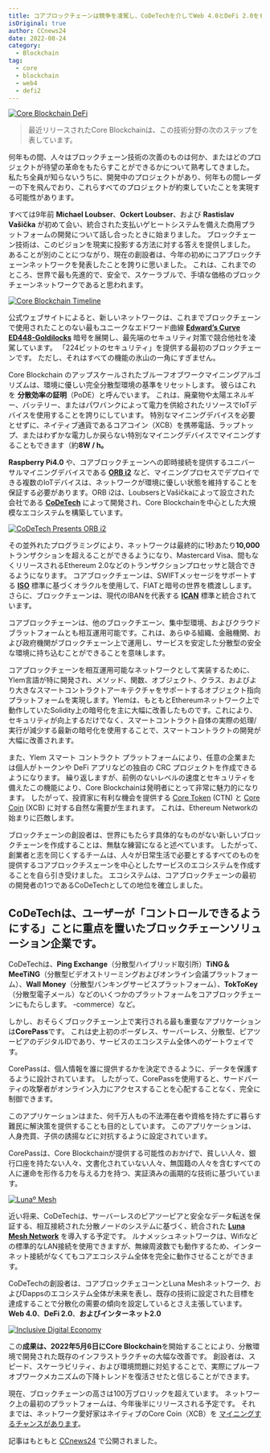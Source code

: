 ```yaml
---
title: コアブロックチェーンは競争を凌駕し、CoDeTechを介してWeb 4.0とDeFi 2.0をもたらします
isOriginal: true
author: CCnews24
date: 2022-08-24
category:
  - Blockchain
tag:
  - core
  - blockchain
  - web4
  - defi2
---
```


[![Core Blockchain DeFi](@img/blockchain/core-blockchain-defi.png)](@img/blockchain/core-blockchain-defi.png)

> 最近リリースされたCore Blockchainは、この技術分野の次のステップを表しています。

何年もの間、人々はブロックチェーン技術の次善のものは何か、またはどのプロジェクトが待望の革命をもたらすことができるかについて熟考してきました。 私たち全員が知らないうちに、開発中のプロジェクトがあり、何年もの間レーダーの下を飛んでおり、これらすべてのプロジェクトが約束していたことを実現する可能性があります。

すべては9年前 **Michael Loubser**、**Ockert Loubser**、および **Rastislav Vašička** が初めて会い、統合された支払いゲヒートシステムを備えた商用プラットフォームの開発について話し合ったときに始まりました。 ブロックチェーン技術は、このビジョンを現実に投影する方法に対する答えを提供しました。 あることが別のことにつながり、現在の創設者は、今年の初めにコアブロックチェーンネットワークを発表したことを誇りに思いました。 これは、これまでのところ、世界で最も先進的で、安全で、スケーラブルで、手頃な価格のブロックチェーンネットワークであると思われます。

[![Core Blockchain Timeline](@img/blockchain/core-blockchain-timeline.png)](@img/blockchain/core-blockchain-timeline.png)

公式ウェブサイトによると、新しいネットワークは、これまでブロックチェーンで使用されたことのない最もユニークなエドワード曲線 **[Edward’s Curve ED448-Goldilocks](https://cip.coreblockchain.cc/posts/cip-98.html)** 暗号を展開し、最先端のセキュリティ対策で競合他社を凌駕しています。 「224ビットのセキュリティ」を提供する最初のブロックチェーンです。 ただし、それはすべての機能の氷山の一角にすぎません。

Core Blockchain のアップスケールされたブルーフオブワークマイニングアルゴリズムは、環境に優しい完全分散型環境の基準をリセットします。 彼らはこれを **分散効率の証明**（PoDE）と呼んでいます。 これは、廃棄物や太陽エネルギー、バッテリー、またはパワバンクによって電力を供給されたリソースでIoTデバイスを使用することを誇りにしています。 特別なマイニングデバイスを必要とせずに、ネイティブ通貨であるコアコイン（XCB）を携帯電話、ラップトップ、またはわずかな電力しか戻らない特別なマイニングデバイスでマイニングすることもできます（約**8W / h。**

**Raspberry Pi4.0** や、コアブロックチェーンへの即時接続を提供するユニバーサルマイニングデバイスである **[ORB i2](https://medium.com/codetech/codetech-introduces-orb-i2-7b12b3a4e8c5)** など、マイニングプロセスでデプロイできる複数のIoTデバイスは、ネットワークが環境に優しい状態を維持することを保証する必要があります。ORB i2は、LoubsersとVašičkaによって設立された会社である **[CoDeTech](https://codetech.cc/)** によって開発され、Core Blockchainを中心とした大規模なエコシステムを構築しています。

[![CoDeTech Presents ORB i2](https://img.youtube.com/vi/7hFyWNpkL1g/0.jpg)](https://www.youtube.com/watch?v=7hFyWNpkL1g)

その並外れたプログラミングにより、ネットワークは最終的に1秒あたり**10,000**トランザクションを超えることができるようになり、Mastercard Visa、間もなくリリースされるEthereum 2.0などのトランザクションプロセッサと競合できるようになります。 コアブロックチェーンは、SWIFTメッセージをサポートする **[ISO](https://www.iso.org/)** 標準に基づくオラクルを使用して、FIATと暗号の世界を橋渡しします。 さらに、ブロックチェーンは、現代のIBANを代表する **[ICAN](https://cip.coreblockchain.cc/posts/cip-100.html)** 標準と統合されています。

コアブロックチェーンは、他のブロックチエーン、集中型環境、およびクラウドブラットフォームとも相互運用可能です。これは、あらゆる組織、金融機関、および政府機関がブロックチェーン上で運用し、サービスを安定した分散型の安全な環境に持ち込むことができることを意味します。

コアブロックチェーンを相互運用可能なネットワークとして実装するために、Ylem言語が特に開発され、メソッド、関数、オブジェクト、クラス、およびより大きなスマートコントラクトアーキテクチャをサポートするオブジェクト指向プラットフォームを実現します。Ylemは、もともとEthereumネットワーク上で動作していたSolidity上の暗号化を主に大幅に改善したものです。これにより、セキュリティが向上するだけでなく、スマートコントラクト自体の実際の処理/実行が減少する最新の暗号化を使用することで、スマートコントラクトの開発が大幅に改善されます。

 また、Ylem スマート コントラクト プラットフォームにより、任意の企業または個人がトークンや DeFi アプリなどの独自の CRC プロジェクトを作成できるようになります。 繰り返しますが、前例のないレベルの速度とセキュリティを備えたこの機能により、Core Blockchainは発明者にとって非常に魅力的になります。 したがって、投資家に有利な機会を提供する [Core Token](https://coretoken.net/) (CTN) と [Core Coin](https://coreblockchain.cc/) (XCB) に対する自然な需要が生まれます。 これは、Ethereum Networkの始まりに匹敵します。

ブロックチェーンの創設者は、世界にもたらす具体的なものがない新しいブロックチェーンを作成することは、無駄な練習になると述べています。 したがって、創業者と志を同じくするチームは、人々が日常生活で必要とするすべてのものを提供するコアブロックチスェーンを中心としたサービスのエコシステムを作成することを自ら引き受けました。 エコシステムは、コアブロックチェーンの最初の開発者の1つであるCoDeTechとしての地位を確立しました。

## CoDeTechは、ユーザーが「コントロールできるようにする」ことに重点を置いたブロックチェーンソリューション企業です。

CoDeTechは、**Ping Exchange**（分散型ハイブリッド取引所）**TiNG＆MeeTiNG**（分散型ビデオストリーミングおよびオンライン会議プラットフォーム）、**Wall Money**（分散型バンキングサービスプラットフォーム）、**TokToKey**（分散型電子メール）などのいくつかのプラットフォームをコアブロックチェーンにもたらします。 -commerce）など。

しかし、おそらくブロックチェーン上で実行される最も重要なアプリケーションは**CorePass**です。 これは史上初のボーダレス、サーバーレス、分散型、ピアツーピアのデジタルIDであり、サービスのエコシステム全体へのゲートウェイです。

CorePassは、個人情報を誰に提供するかを決定できるように、データを保護するように設計されています。 したがって、CorePassを使用すると、サードパーティの攻撃者がオンライン入力にアクセスすることを心配することなく、完全に制御できます。

このアプリケーションはまた、何千万人もの不法滞在者や資格を持たずに暮らす難民に解決策を提供することも目的としています。 このアプリケーションは、人身売買、子供の誘揚などに対抗するように設定されています。

CorePassは、Core Blockchainが提供する可能性のおかげで、貧しい人々、銀行口座を持たない人々、文書化されていない人々、無国籍の人々を含むすべての人に運命を形作る力を与える力を持つ、実証済みの画期的な技術に基づいています。

[![Lunaº Mesh](@img/luna-mesh.png)](@img/luna-mesh.png)

近い将来、CoDeTechは、サーバーレスのピアツーピアと安全なデータ転送を保証する、相互接続された分散ノードのシステムに基づく、統合された **[Luna Mesh Network](https://lunamesh.com/)** を導入する予定です。 ルナメッシュネットワークは、Wifiなどの標準的なLAN接続を使用できますが、無線周波数でも動作するため、インターネット接続がなくてもコアエコシステム全体を完全に動作させることができます。

CoDeTechの創設者は、コアブロックチェコーンとLuna Meshネットワーク、およびDappsのエコシステム全体が未来を表し、既存の技術に設定された目標を達成することで分散化の需要の傾向を設定しているとさえ主張しています。 **Web 4.0**、**DeFi 2.0**、**およびインターネット2.0**

[![Inclusive Digital Economy](@img/inclusive-digital-economy.png)](@img/inclusive-digital-economy.png)

この**成果は、2022年5月6日にCore Blockchain**を開始することにより、分散環境で開発された既存のインフラストラクチャの大幅な改善です。 創設者は、スピード、スケーラビリティ、および環境問題に対処することで、実際にプルーフオブワークメカニズムの下降トレンドを復活させたと信じることができます。

 現在、ブロックチェーンの高さは100万ブロリックを超えています。 ネットワーク上の最初のプラットフォームは、今年後半にリリースされる予定です。 それまでは、ネットワーク愛好家はネイティブのCore Coin（XCB）を [マイニングするチャンスがあります](https://blog.coreblockchain.cc/posts/iot/mining.html)。

記事はもともと [CCnews24](https://ccnews24.net/core-blockchain-outruns-competition-bringing-web-4-0-and-defi-2-0-via-codetech-2/) で公開されました。

